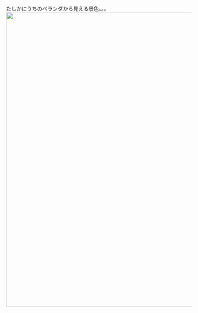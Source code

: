 

たしかにうちのベランダから見える景色。。。
<img src="https://user-images.githubusercontent.com/34636490/122405678-3500a200-cfbb-11eb-953a-27c46b5052ca.png" width=800/>

